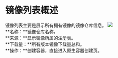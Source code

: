 # 镜像列表概述

镜像列表主要是展示所有拥有镜像的镜像仓库信息。
![](https://github.com/jdcloudcom/cn/blob/edit/image/Elastic-Compute/Container-Registry/镜像列表.png)  
**名称：**镜像仓库名称。  
**来源：**显示镜像所属的注册表。    
**下载量：**所有版本镜像下载量总和。  
**操作：**创建容器，直接进入原生容器创建页。  
